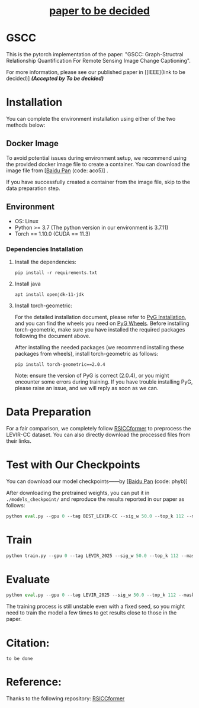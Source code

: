 <div align="center">

<h1><a href="link to be decided">paper to be decided</a></h1>


</div>


# GSCC
This is the pytorch implementation of the paper: "GSCC: Graph-Structral Relationship Quantification For Remote Sensing Image Change Captioning". 

For more information, please see our published paper in [[IEEE](link to be decided)]  ***(Accepted by To be decided)***



# Installation
You can complete the environment installation using either of the two methods below:

## Docker Image
To avoid potential issues during environment setup, we recommend using the provided docker image file to create a container.
You can download the image file from [[Baidu Pan](https://pan.baidu.com/s/1rc7SSviRneh9Q9E2Y-WLlg) (code: aco5)] .

If you have successfully created a container from the image file, skip to the data preparation step.

## Environment
* OS: Linux
* Python >= 3.7 (The python version in our environment is 3.7.11)
* Torch == 1.10.0 (CUDA == 11.3)

### Dependencies Installation
1. Install the dependencies:
    ```
    pip install -r requirements.txt
    ```
   
2. Install java
    ```
    apt install openjdk-11-jdk
    ```

3. Install torch-geometric:

    For the detailed installation document, please refer to [PyG Installation](https://pytorch-geometric.readthedocs.io/en/latest/install/installation.html), 
    and you can find the wheels you need on [PyG Wheels](https://data.pyg.org/whl/).
    Before installing torch-geometric, make sure you have installed the required packages following the document above.
    
    After installing the needed packages (we recommend installing these packages from wheels), install torch-geometric as follows:
    ```
    pip install torch-geometric==2.0.4
    ```
    Note: ensure the version of PyG is correct (2.0.4), or you might encounter some errors during training.
    If you have trouble installing PyG, please raise an issue, and we will reply as soon as we can.

# Data Preparation
For a fair comparison, we completely follow [RSICCformer](https://github.com/Chen-Yang-Liu/RSICC) to preprocess the LEVIR-CC dataset.
You can also directly download the processed files from their links.



# Test with Our Checkpoints
You can download our model checkpoints——by [[Baidu Pan](https://pan.baidu.com/s/176CHoJuXjn3gOSxnyaJH7w) (code: phyb)]

After downloading the pretrained weights, you can put it in `./models_checkpoint/` and reproduce the results reported in our paper as follows:
```python
python eval.py --gpu 0 --tag BEST_LEVIR-CC --sig_w 50.0 --top_k 112 --mask_head 8 --eval_old True
```


# Train

```python
python train.py --gpu 0 --tag LEVIR_2025 --sig_w 50.0 --top_k 112 --mask_head 8 --seed 1
```

# Evaluate
```python
python eval.py --gpu 0 --tag LEVIR_2025 --sig_w 50.0 --top_k 112 --mask_head 8
```
The training process is still unstable even with a fixed seed, so you might need to train the model a few times to get results close to those in the paper.

# Citation: 
```
to be done
```
# Reference:
Thanks to the following repository:
[RSICCformer](https://github.com/Chen-Yang-Liu/RSICC)




